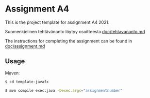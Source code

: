 # Assignment A4

This is the project template for assignment A4 2021.

Suomenkielinen tehtävänanto löytyy osoitteesta [doc/tehtavananto.md](doc/tehtavananto.md)

The instructions for completing the assignment can be found in [doc/assignment.md](doc/assignment.md)

## Usage

Maven:

```bash
$ cd template-javafx

$ mvn compile exec:java -Dexec.args="assignmentnumber"

```
